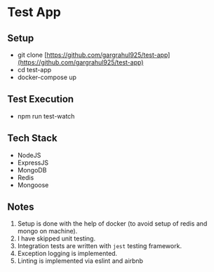 # Test App

## Setup

 - git clone [https://github.com/gargrahul925/test-app](https://github.com/gargrahul925/test-app)
 - cd test-app
 - docker-compose up

## Test Execution

 - npm run test-watch

## Tech Stack

 - NodeJS
 - ExpressJS
 - MongoDB
 - Redis
 - Mongoose

## Notes

 1. Setup is done with the help of docker (to avoid setup of redis and mongo on machine).
 2. I have skipped unit testing. 
 3. Integration tests are written with `jest` testing framework.
 4. Exception logging is implemented.
 5. Linting is implemented via eslint and airbnb
